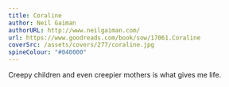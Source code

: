 ```yaml
---
title: Coraline
author: Neil Gaiman
authorURL: http://www.neilgaiman.com/
url: https://www.goodreads.com/book/sow/17061.Coraline
coverSrc: /assets/covers/277/coraline.jpg
spineColour: "#040000"
---
```



Creepy children and even creepier mothers is what gives me life.
